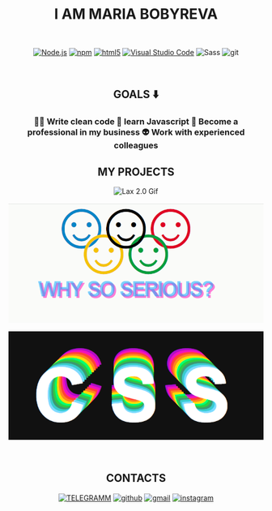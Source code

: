 <h1 align='center' >  I AM MARIA BOBYREVA</h1>

<div align='center'>
<br>



  
 [<img alt="Node.js" src="https://img.shields.io/badge/-Node.js-43853d?style=flat-square&logo=Node.js&logoColor=white" />](https://nodejs.org)  [<img alt="npm" src="https://img.shields.io/badge/-NPM-CB3837?style=flat-square&logo=npm&logoColor=white" />](https://npmjs.com) [<img alt="html5" src="https://img.shields.io/badge/-HTML5-E34F26?style=flat-square&logo=html5&logoColor=white" />](https://developer.mozilla.org/en-US/docs/Web/Guide/HTML/HTML5)  [<img alt="Visual Studio Code" src="https://img.shields.io/badge/-Visual Studio Code-007ACC?style=flat-square&logo=visual-studio-code&logoColor=white" />](https://code.visualstudio.com/)
    <img alt="Sass" src="https://img.shields.io/badge/-Sass-CC6699?style=flat-square&logo=sass&logoColor=white" />
    <img alt="git" src="https://img.shields.io/badge/-Git-F05032?style=flat-square&logo=git&logoColor=white" />

</div>
<br>
<h2 align='center' > GOALS ⬇️  </h2>

<h3 align='center'>
 ✍🏻 Write clean code  🏫 learn Javascript 🧠 Become a professional in my business  👽 Work with experienced colleagues
 </h3>
 
 ##
 



<h2 align='center' > MY PROJECTS </h2>
<div align='center'>

![Lax 2.0 Gif](https://github.com/MaryBobyreva/browser-statistics/blob/main/browser%20statistics.png)


  
![Lax 2.0 Gif](https://github.com/MaryBobyreva/why-so-serious-/blob/main/why%20so%20serious.png)



  
![Lax 2.0 Gif](https://github.com/MaryBobyreva/text-shadow/blob/main/text-shadow.png)
</div>



<br> 

<h2 align='center' > CONTACTS </h2>
<!-- <div align='center' ><img alt="Sass" src="https://tgram.ru/wiki/stickers/img/ResistanceDog/gif/21.gif" /></div> -->
<div align='center'> 

<!-- [![linked-in](https://img.shields.io/badge/Linked_In-0077B5?style=for-the-badge&logo=LinkedIn&logoColor=white)](https://www.linkedin.com/in/tapajyoti-bose-429a601a0/) -->
[![TELEGRAMM](https://img.shields.io/badge/telegramm-4285F4?style=for-the-badge&logo=read-the-docs&logoColor=white)](https://t.me/MaryBobyreva)
[![github](https://img.shields.io/badge/GitHub-000000?style=for-the-badge&logo=GitHub&logoColor=white)](https://github.com/MaryBobyreva)
[![gmail](https://img.shields.io/badge/Gmail-D14836?style=for-the-badge&logo=Gmail&logoColor=white)](https://mail.ru/ceerful-94@mail.ru)
[![instagram](https://img.shields.io/badge/Instagram-E4405F?style=for-the-badge&logo=instagram&logoColor=white)](https://www.instagram.com/mariyavgrishenko/)
 </div>
